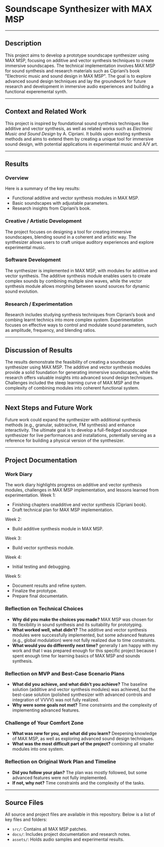 # Soundscape Synthesizer with MAX MSP

---

## Description

This project aims to develop a prototype soundscape synthesizer using MAX MSP, focusing on additive and vector synthesis techniques to create immersive soundscapes. The technical implementation involves MAX MSP for sound synthesis and research materials such as Cipriani’s book "Electronic music and sound design in MAX MSP". The goal is to explore advanced sound design techniques and lay the groundwork for future research and development in immersive audio experiences and building a functional experemental synth.

---

## Context and Related Work

This project is inspired by foundational sound synthesis techniques like additive and vector synthesis, as well as related works such as *Electronic Music and Sound Design* by A. Cipriani. It builds upon existing synthesis methods and aims to extend them by creating a unique tool for immersive sound design, with potential applications in experimental music and A/V art.

---

## Results

### Overview
Here is a summary of the key results:
- Functional additive and vector synthesis modules in MAX MSP.
- Basic soundscapes with adjustable parameters.
- Research insights from Cipriani’s book.

### Creative / Artistic Development
The project focuses on designing a tool for creating immersive soundscapes, blending sound in a coherent and artistic way. The synthesizer allows users to craft unique auditory experiences and explore experimental music.

### Software Development
The synthesizer is implemented in MAX MSP, with modules for additive and vector synthesis. The additive synthesis module enables users to create complex sounds by combining multiple sine waves, while the vector synthesis module allows morphing between sound sources for dynamic sound evolution.

### Research / Experimentation
Research includes studying synthesis techniques from Cipriani’s book and combing learnt technics into more complex system. Experimentation focuses on effective ways to control and modulate sound parameters, such as amplitude, frequency, and blending ratios.

---

## Discussion of Results

The results demonstrate the feasibility of creating a soundscape synthesizer using MAX MSP. The additive and vector synthesis modules provide a solid foundation for generating immersive soundscapes, while the research offers valuable insights into advanced sound design techniques. Challenges included the steep learning curve of MAX MSP and the complexity of combining modules into coherent functional system.

---

## Next Steps and Future Work

Future work could expand the synthesizer with additional synthesis methods (e.g., granular, subtractive, FM synthesis) and enhance interactivity. The ultimate goal is to develop a full-fledged soundscape synthesizer for live performances and installations, potentially serving as a reference for building a physical version of the synthesizer.

---

## Project Documentation

### Work Diary
The work diary highlights progress on additive and vector synthesis modules, challenges in MAX MSP implementation, and lessons learned from experimentation.
Week 1:

- Finishing chapters onadditive and vector synthesis (Cipriani book).
- Draft technical plan for MAX MSP implementation.
  
Week 2:

- Build additive synthesis module in MAX MSP.
  
Week 3:

- Build vector synthesis module.
  
Week 4:

- Initial testing and debugging.

Week 5:

- Document results and refine system.
- Finalize the prototype.
- Prepare final documentatin.


### Reflection on Technical Choices
- **Why did you make the choices you made?** MAX MSP was chosen for its flexibility in sound synthesis and its suitability for prototyping.
- **What worked well, what didn’t?** The additive and vector synthesis modules were successfully implemented, but some advanced features (e.g., global modulation) were not fully realized due to time constraints.
- **What would you do differently next time?** generally I am happy with my work and that I was prepared enough for this specific project because I spent enough time for learning basics of MAX MSP and sounds synthesis.

### Reflection on MVP and Best-Case Scenario Plans
- **What did you achieve, and what didn’t you achieve?** The baseline solution (additive and vector synthesis modules) was achieved, but the best-case solution (polished synthesizer with advanced controls and integration of VVVV) was not fully realized.
- **Why were some goals not met?** Time constraints and the complexity of implementing advanced features.

### Challenge of Your Comfort Zone
- **What was new for you, and what did you learn?** Deepening knowledge of MAX MSP, as well as exploring advanced sound design techniques.
- **What was the most difficult part of the project?** combining all smaller modules into one system.

### Reflection on Original Work Plan and Timeline
- **Did you follow your plan?** The plan was mostly followed, but some advanced features were not fully implemented.
- **If not, why not?** Time constraints and the complexity of the tasks.

---

## Source Files

All source and project files are available in this repository. Below is a list of key files and folders:

- `src/`: Contains all MAX MSP patches.
- `docs/`: Includes project documentation and research notes.
- `assets/`: Holds audio samples and experimental results.

